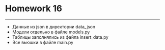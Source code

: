 # Homework 16

---

- Данные из json в директории data_json
- Модели отдельно в файле models.py
- Таблицы заполнялись из файла insert_data.py
- Все вьюшки в файле main.py